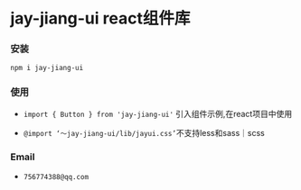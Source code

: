 # jay-jiang-ui react组件库


### 安装

`npm i jay-jiang-ui`

### 使用

- `import { Button } from 'jay-jiang-ui'` 引入组件示例,在react项目中使用

- `@import ‘～jay-jiang-ui/lib/jayui.css’`不支持less和sass｜scss

### Email
- `756774388@qq.com`
